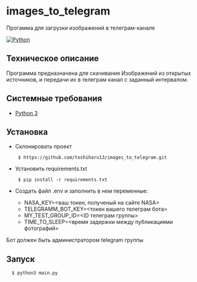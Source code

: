 # images_to_telegram
Прогамма для загрузки изображений в телеграм-канале

[![Python](https://img.shields.io/badge/-Python-464646?style=flat-square&logo=Python)](https://www.python.org/)

## Техническое описание

Программа предназначена для скачивания Изображений из открытых источников, и передачи их в телеграм канал с заданный интервалом.

## Системные требования
- [Python 3](https://www.python.org/)

## Установка

 - Cклонировать проект


        $ https://github.com/toshiharu13/images_to_telegram.git

 - Установить requirements.txt


        $ pip install -r requirements.txt

- Создать файл .env и заполнить в нем переменные:

   - NASA_KEY=<ваш токен, полученый на сайте NASA>
   - TELEGRAMM_BOT_KEY=<токен вашего телеграм бота>
   - MY_TEST_GROUP_ID=<ID телеграм группы>
   - TIME_TO_SLEEP=<время задержки между публикациями фотографий>

Бот должен быть администратором telegram группы

## Запуск

      $ python3 main.py